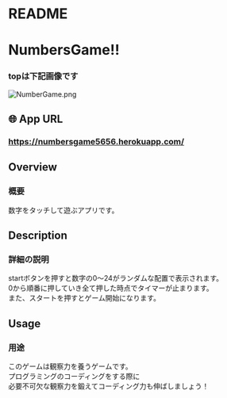 # README

# NumbersGame!!
### topは下記画像です
![NumberGame.png]()

## 🌐 App URL

### **https://numbersgame5656.herokuapp.com/**


## Overview

### 概要 
数字をタッチして遊ぶアプリです。

## Description

### 詳細の説明　
startボタンを押すと数字の0〜24がランダムな配置で表示されます。<br>
0から順番に押していき全て押した時点でタイマーが止まります。<br>
また、スタートを押すとゲーム開始になります。

## Usage

### 用途
このゲームは観察力を養うゲームです。<br>
プログラミングのコーディングをする際に<br>
必要不可欠な観察力を鍛えてコーディング力も伸ばしましょう！
